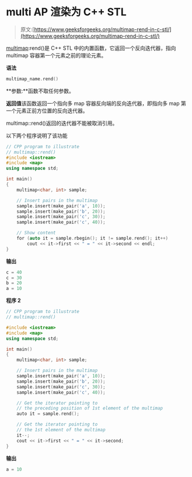 # multi AP 渲染为 C++ STL

> 原文:[https://www.geeksforgeeks.org/multimap-rend-in-c-stl/](https://www.geeksforgeeks.org/multimap-rend-in-c-stl/)

[multimap](https://www.geeksforgeeks.org/multimap-associative-containers-the-c-standard-template-library-stl/):rend()是 C++ STL 中的内置函数，它返回一个反向迭代器，指向 multimap 容器第一个元素之前的理论元素。

**语法**

```cpp
multimap_name.rend()
```

**参数:**函数不取任何参数。

**返回值**该函数返回一个指向多 map 容器反向端的反向迭代器，即指向多 map 第一个元素正前方位置的反向迭代器。

multimap::rend()返回的迭代器不能被取消引用。

以下两个程序说明了该功能

```cpp
// CPP program to illustrate
// multimap::rend()
#include <iostream>
#include <map>
using namespace std;

int main()
{
    multimap<char, int> sample;

    // Insert pairs in the multimap
    sample.insert(make_pair('a', 10));
    sample.insert(make_pair('b', 20));
    sample.insert(make_pair('c', 30));
    sample.insert(make_pair('c', 40));

    // Show content
    for (auto it = sample.rbegin(); it != sample.rend(); it++)
        cout << it->first << " = " << it->second << endl;
}
```

**输出**

```cpp
c = 40
c = 30
b = 20
a = 10
```

**程序 2**

```cpp
// CPP program to illustrate
// multimap::rend()

#include <iostream>
#include <map>
using namespace std;

int main()
{
    multimap<char, int> sample;

    // Insert pairs in the multimap
    sample.insert(make_pair('a', 10));
    sample.insert(make_pair('b', 20));
    sample.insert(make_pair('c', 30));
    sample.insert(make_pair('c', 40));

    // Get the iterator pointing to
    // the preceding position of 1st element of the multimap
    auto it = sample.rend();

    // Get the iterator pointing to
    // the 1st element of the multimap
    it--;
    cout << it->first << " = " << it->second;
}
```

**输出**

```cpp
a = 10

```